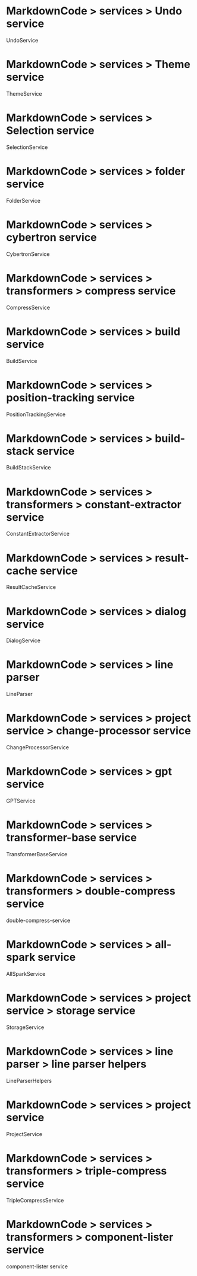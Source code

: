 # MarkdownCode > services > Undo service
UndoService
# MarkdownCode > services > Theme service
ThemeService
# MarkdownCode > services > Selection service
SelectionService
# MarkdownCode > services > folder service
FolderService
# MarkdownCode > services > cybertron service
CybertronService
# MarkdownCode > services > transformers > compress service
CompressService
# MarkdownCode > services > build service
BuildService
# MarkdownCode > services > position-tracking service
PositionTrackingService
# MarkdownCode > services > build-stack service
BuildStackService
# MarkdownCode > services > transformers > constant-extractor service
ConstantExtractorService
# MarkdownCode > services > result-cache service
ResultCacheService
# MarkdownCode > services > dialog service
DialogService
# MarkdownCode > services > line parser
LineParser
# MarkdownCode > services > project service > change-processor service
ChangeProcessorService
# MarkdownCode > services > gpt service
GPTService
# MarkdownCode > services > transformer-base service
TransformerBaseService
# MarkdownCode > services > transformers > double-compress service
double-compress-service
# MarkdownCode > services > all-spark service
AllSparkService
# MarkdownCode > services > project service > storage service
StorageService
# MarkdownCode > services > line parser > line parser helpers
LineParserHelpers
# MarkdownCode > services > project service
ProjectService
# MarkdownCode > services > transformers > triple-compress service
TripleCompressService
# MarkdownCode > services > transformers > component-lister service
component-lister service
